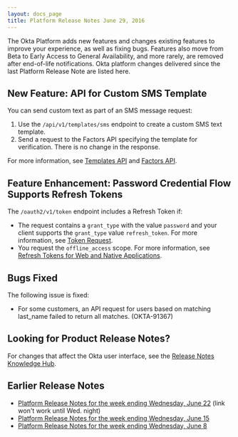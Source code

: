 ```yaml
---
layout: docs_page
title: Platform Release Notes June 29, 2016
---
```


The Okta Platform adds new features and changes existing features to improve your experience, as well as fixing bugs.
Features also move from Beta to Early Access to General Availability, and more rarely, are removed after end-of-life notifications.
Okta platform changes delivered since the last Platform Release Note are listed here.
 
## New Feature: API for Custom SMS Template
    
You can send custom text as part of an SMS message request:

1. Use the `/api/v1/templates/sms` endpoint to create a custom SMS text template. 
2. Send a request to the Factors API specifying the template for verification. There is no change in the response.

For more information, see [Templates API](/docs/api/resources/templates.html) and [Factors API](docs/api/resources/factors.html).

## Feature Enhancement: Password Credential Flow Supports Refresh Tokens

The `/oauth2/v1/token` endpoint includes a Refresh Token if:
 
* The request contains a `grant_type` with the value `password` and your client supports the `grant_type` value `refresh_token`. For more information, see [Token Request](http://developer.okta.com/docs/api/resources/oauth2.html#request-parameters-1).
* You request the `offline_access` scope. For more information, see [Refresh Tokens for Web and Native Applications](http://developer.okta.com/docs/api/resources/oauth2.html#refresh-tokens-for-web-and-native-applications).

## Bugs Fixed

The following issue is fixed:
 
* For some customers, an API request for users based on matching last_name failed to return all matches. (OKTA-91367) 

## Looking for Product Release Notes?

For changes that affect the Okta user interface, see the [Release Notes Knowledge Hub](https://support.okta.com/help/articles/Knowledge_Article/Release-Notes-Knowledge-Hub).

## Earlier Release Notes

* [Platform Release Notes for the week ending Wednesday, June 22](platform-release-notes2016-25.html) (link won't work until Wed. night)
* [Platform Release Notes for the week ending Wednesday, June 15](platform-release-notes2016-24.html)
* [Platform Release Notes for the week ending Wednesday, June 8](platform-release-notes2016-23.html)
